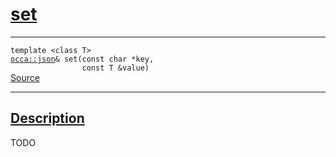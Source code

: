 
<h1 id="set">
 <a href="#/api/json/set" class="anchor">
   <span>set</span>
  </a>
</h1>

<div class="signature">
  <hr>

  
  <div class="definition-container">
    <div class="definition">
      <code><span class="token keyword">template</span> <<span class="token keyword">class</span> <span class="token keyword">T</span>>
<a href="#/api/json/">occa::json</a>& set(<span class="token keyword">const</span> <span class="token keyword">char</span> *key,
                <span class="token keyword">const</span> <span class="token keyword">T</span> &value)</code>
      <div class="flex-spacing"></div>
      <a href="https://github.com/libocca/occa/blob/62a34ff6/include/occa/types/json.hpp#L676" target="_blank">Source</a>
    </div>
    
  </div>


  <hr>
</div>


<h2 id="description">
 <a href="#/api/json/set?id=description" class="anchor">
   <span>Description</span>
  </a>
</h2>

TODO
